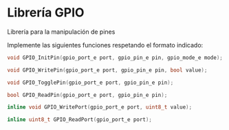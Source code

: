 # Librería GPIO

Librería para la manipulación de pines

Implemente las siguientes funciones respetando el formato indicado:

```c    
void GPIO_InitPin(gpio_port_e port, gpio_pin_e pin, gpio_mode_e mode); 

void GPIO_WritePin(gpio_port_e port, gpio_pin_e pin, bool value); 

void GPIO_TogglePin(gpio_port_e port, gpio_pin_e pin);

bool GPIO_ReadPin(gpio_port_e port, gpio_pin_e pin);

inline void GPIO_WritePort(gpio_port_e port, uint8_t value); 

inline uint8_t GPIO_ReadPort(gpio_port_e port);
```